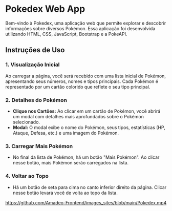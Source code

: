 # Pokedex Web App

Bem-vindo à Pokedex, uma aplicação web que permite explorar e descobrir informações sobre diversos Pokémon. Essa aplicação foi desenvolvida utilizando HTML, CSS, JavaScript, Bootstrap e a PokeAPI.

## Instruções de Uso

### 1. Visualização Inicial

Ao carregar a página, você será recebido com uma lista inicial de Pokémon, apresentando seus números, nomes e tipos principais. Cada Pokémon é representado por um cartão colorido que reflete o seu tipo principal.

### 2. Detalhes do Pokémon

- **Clique nos Cartões:** Ao clicar em um cartão de Pokémon, você abrirá um modal com detalhes mais aprofundados sobre o Pokémon selecionado.
- **Modal:** O modal exibe o nome do Pokémon, seus tipos, estatísticas (HP, Ataque, Defesa, etc.) e uma imagem do Pokémon.

### 3. Carregar Mais Pokémon

- No final da lista de Pokémon, há um botão "Mais Pokémon". Ao clicar nesse botão, mais Pokémon serão carregados na lista.

### 4. Voltar ao Topo

- Há um botão de seta para cima no canto inferior direito da página. Clicar nesse botão levará você de volta ao topo da lista.

<https://github.com/Amadeo-Frontend/images_sites/blob/main/Pokedex.mp4>
